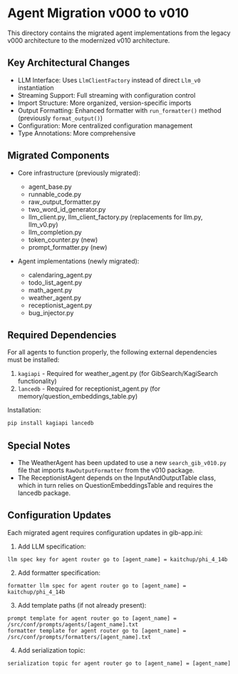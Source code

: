 # Agent Migration v000 to v010

This directory contains the migrated agent implementations from the legacy v000 architecture to the modernized v010 architecture.

## Key Architectural Changes

- LLM Interface: Uses `LlmClientFactory` instead of direct `Llm_v0` instantiation
- Streaming Support: Full streaming with configuration control 
- Import Structure: More organized, version-specific imports
- Output Formatting: Enhanced formatter with `run_formatter()` method (previously `format_output()`)
- Configuration: More centralized configuration management
- Type Annotations: More comprehensive

## Migrated Components

- Core infrastructure (previously migrated):
  - agent_base.py
  - runnable_code.py 
  - raw_output_formatter.py
  - two_word_id_generator.py
  - llm_client.py, llm_client_factory.py (replacements for llm.py, llm_v0.py)
  - llm_completion.py
  - token_counter.py (new)
  - prompt_formatter.py (new)

- Agent implementations (newly migrated):
  - calendaring_agent.py
  - todo_list_agent.py
  - math_agent.py
  - weather_agent.py
  - receptionist_agent.py
  - bug_injector.py

## Required Dependencies

For all agents to function properly, the following external dependencies must be installed:

1. `kagiapi` - Required for weather_agent.py (for GibSearch/KagiSearch functionality)
2. `lancedb` - Required for receptionist_agent.py (for memory/question_embeddings_table.py)

Installation:
```bash
pip install kagiapi lancedb
```

## Special Notes

- The WeatherAgent has been updated to use a new `search_gib_v010.py` file that imports `RawOutputFormatter` from the v010 package.
- The ReceptionistAgent depends on the InputAndOutputTable class, which in turn relies on QuestionEmbeddingsTable and requires the lancedb package.

## Configuration Updates

Each migrated agent requires configuration updates in gib-app.ini:

1. Add LLM specification:
```
llm spec key for agent router go to [agent_name] = kaitchup/phi_4_14b
```

2. Add formatter specification:
```
formatter llm spec for agent router go to [agent_name] = kaitchup/phi_4_14b
```

3. Add template paths (if not already present):
```
prompt template for agent router go to [agent_name] = /src/conf/prompts/agents/[agent_name].txt
formatter template for agent router go to [agent_name] = /src/conf/prompts/formatters/[agent_name].txt
```

4. Add serialization topic:
```
serialization topic for agent router go to [agent_name] = [agent_name]
```